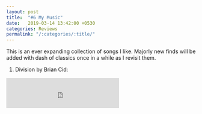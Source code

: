 ```yaml
---
layout: post
title:  "#6 My Music"
date:   2019-03-14 13:42:00 +0530
categories: Reviews
permalink: "/:categories/:title/"
---
```


This is an ever expanding collection of songs I like. Majorly new finds will be added with dash of classics once in a while as I revisit them.

1. Division by Brian Cid:<br/>
<iframe src="https://open.spotify.com/embed/track/7DspogxyBwmflClxWeglMZ" width="300" height="80" frameborder="0" allowtransparency="true" allow="encrypted-media"></iframe>
